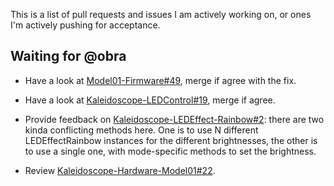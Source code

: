 This is a list of pull requests and issues I am actively working on, or ones I'm
actively pushing for acceptance.

## Waiting for @obra

* Have a look at [Model01-Firmware#49][model01-firmware/49], merge if agree with
  the fix.

  [model01-firmware/49]: https://github.com/keyboardio/Model01-Firmware/pull/49

* Have a look at [Kaleidoscope-LEDControl#19][kaleidoscope-ledcontrol/19], merge if agree.

  [kaleidoscope-ledcontrol/19]: https://github.com/keyboardio/Kaleidoscope-LEDControl/pull/19

* Provide feedback on [Kaleidoscope-LEDEffect-Rainbow#2][kaleidoscope-ledeffect-rainbow/2]: there
  are two kinda conflicting methods here. One is to use N different
  LEDEffectRainbow instances for the different brightnesses, the other is to use
  a single one, with mode-specific methods to set the brightness.

  [kaleidoscope-ledeffect-rainbow/2]: https://github.com/keyboardio/Kaleidoscope-LEDEffect-Rainbow/pull/2

* Review [Kaleidoscope-Hardware-Model01#22][kaleidoscope-hardware-model01/22].

  [kaleidoscope-hardware-model01/22]: https://github.com/keyboardio/Kaleidoscope-Hardware-Model01/pull/22
